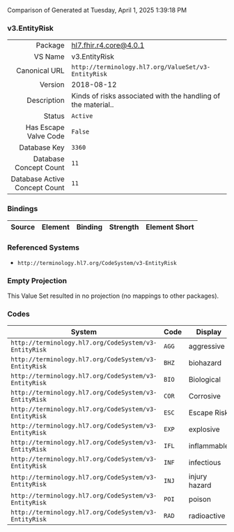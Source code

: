 Comparison of 
Generated at Tuesday, April 1, 2025 1:39:18 PM

### v3.EntityRisk

|      |     |
| ---: | --- |
| Package | hl7.fhir.r4.core@4.0.1 |
| VS Name | v3.EntityRisk |
| Canonical URL | `http://terminology.hl7.org/ValueSet/v3-EntityRisk` |
| Version | 2018-08-12 |
| Description | Kinds of risks associated with the handling of the material.. |
| Status | `Active` |
| Has Escape Valve Code | `False` |
| Database Key | `3360` |
| Database Concept Count | `11` |
| Database Active Concept Count | `11` |
### Bindings

| Source | Element | Binding | Strength | Element Short |
| ------ | ------- | ------- | -------- | ------------- |

### Referenced Systems

* `http://terminology.hl7.org/CodeSystem/v3-EntityRisk`
### Empty Projection

This Value Set resulted in no projection (no mappings to other packages).

### Codes

| System | Code | Display |
| ------ | ---- | ------- |
| `http://terminology.hl7.org/CodeSystem/v3-EntityRisk` | `AGG` | aggressive |
| `http://terminology.hl7.org/CodeSystem/v3-EntityRisk` | `BHZ` | biohazard |
| `http://terminology.hl7.org/CodeSystem/v3-EntityRisk` | `BIO` | Biological |
| `http://terminology.hl7.org/CodeSystem/v3-EntityRisk` | `COR` | Corrosive |
| `http://terminology.hl7.org/CodeSystem/v3-EntityRisk` | `ESC` | Escape Risk |
| `http://terminology.hl7.org/CodeSystem/v3-EntityRisk` | `EXP` | explosive |
| `http://terminology.hl7.org/CodeSystem/v3-EntityRisk` | `IFL` | inflammable |
| `http://terminology.hl7.org/CodeSystem/v3-EntityRisk` | `INF` | infectious |
| `http://terminology.hl7.org/CodeSystem/v3-EntityRisk` | `INJ` | injury hazard |
| `http://terminology.hl7.org/CodeSystem/v3-EntityRisk` | `POI` | poison |
| `http://terminology.hl7.org/CodeSystem/v3-EntityRisk` | `RAD` | radioactive |
